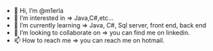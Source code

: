 - 👋 Hi, I’m @m1erla
- 👀 I’m interested in => Java,C#,etc...
- 🌱 I’m currently learning => Java, C#, Sql server, front end, back end
- 💞️ I’m looking to collaborate on => you can find me on linkedin.
- 📫 How to reach me => you can reach me on hotmail.

<!---
m1erla/m1erla is a ✨ special ✨ repository because its `README.md` (this file) appears on your GitHub profile.
You can click the Preview link to take a look at your changes.
--->
